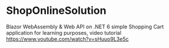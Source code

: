 # ShopOnlineSolution
Blazor WebAssembly & Web API on .NET 6 simple Shopping Cart application for  learning purposes, video tutorial https://www.youtube.com/watch?v=sHuuo9L3e5c 
